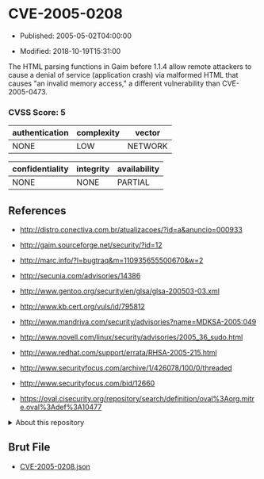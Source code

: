 # CVE-2005-0208

- Published: 2005-05-02T04:00:00

- Modified: 2018-10-19T15:31:00

The HTML parsing functions in Gaim before 1.1.4 allow remote attackers to cause a denial of service (application crash) via malformed HTML that causes "an invalid memory access," a different vulnerability than CVE-2005-0473.

### CVSS Score: **5**

| authentication | complexity | vector |
| --- | --- | --- |
| NONE | LOW | NETWORK |

| confidentiality | integrity | availability |
| --- | --- | --- |
| NONE | NONE | PARTIAL |

## References

* http://distro.conectiva.com.br/atualizacoes/?id=a&anuncio=000933

* http://gaim.sourceforge.net/security/?id=12

* http://marc.info/?l=bugtraq&m=110935655500670&w=2

* http://secunia.com/advisories/14386

* http://www.gentoo.org/security/en/glsa/glsa-200503-03.xml

* http://www.kb.cert.org/vuls/id/795812

* http://www.mandriva.com/security/advisories?name=MDKSA-2005:049

* http://www.novell.com/linux/security/advisories/2005_36_sudo.html

* http://www.redhat.com/support/errata/RHSA-2005-215.html

* http://www.securityfocus.com/archive/1/426078/100/0/threaded

* http://www.securityfocus.com/bid/12660

* https://oval.cisecurity.org/repository/search/definition/oval%3Aorg.mitre.oval%3Adef%3A10477

<details>
<summary>About this repository</summary> 

  This repository is part of the project [Live Hack CVE](https://github.com/Live-Hack-CVE). Main website can be found [www.live-hack.org](https://www.live-hack.org) 
  
  Made by [Sn0wAlice](https://github.com/Sn0wAlice) for the people that care about security and need to have a feed of the latest CVEs. Hope you enjoy it, don't forget to star the repo and follow me on [Twitter](https://twitter.com/Sn0wAlice) and [Github](https://github.com/Sn0wAlice). And that is my [personnal website](https://www.alice-snow.me/)

  - [Home Page](https://github.com/Live-Hack-CVE)
  - [Framework](https://github.com/Live-Hack-CVE/cve-framework)
  - [CVE database](https://github.com/Live-Hack-CVE/full_database)
  - [Changelog](https://github.com/Live-Hack-CVE/Changelog)
</details>

## Brut File

* [CVE-2005-0208.json](https://raw.githubusercontent.com/Live-Hack-CVE/full_database/main/cves/2005/CVE-2005-0208.json)

